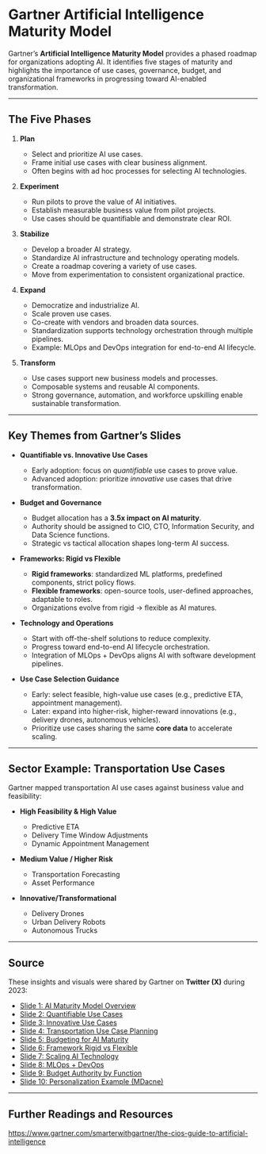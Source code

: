 # Gartner Artificial Intelligence Maturity Model  

Gartner’s **Artificial Intelligence Maturity Model** provides a phased roadmap for organizations adopting AI. It identifies five stages of maturity and highlights the importance of use cases, governance, budget, and organizational frameworks in progressing toward AI-enabled transformation.  

---

## The Five Phases  

1. **Plan**  
   - Select and prioritize AI use cases.  
   - Frame initial use cases with clear business alignment.  
   - Often begins with ad hoc processes for selecting AI technologies.  

2. **Experiment**  
   - Run pilots to prove the value of AI initiatives.  
   - Establish measurable business value from pilot projects.  
   - Use cases should be quantifiable and demonstrate clear ROI.  

3. **Stabilize**  
   - Develop a broader AI strategy.  
   - Standardize AI infrastructure and technology operating models.  
   - Create a roadmap covering a variety of use cases.  
   - Move from experimentation to consistent organizational practice.  

4. **Expand**  
   - Democratize and industrialize AI.  
   - Scale proven use cases.  
   - Co-create with vendors and broaden data sources.  
   - Standardization supports technology orchestration through multiple pipelines.  
   - Example: MLOps and DevOps integration for end-to-end AI lifecycle.  

5. **Transform**  
   - Use cases support new business models and processes.  
   - Composable systems and reusable AI components.  
   - Strong governance, automation, and workforce upskilling enable sustainable transformation.  

---

## Key Themes from Gartner’s Slides  

- **Quantifiable vs. Innovative Use Cases**  
  - Early adoption: focus on *quantifiable* use cases to prove value.  
  - Advanced adoption: prioritize *innovative* use cases that drive transformation.  

- **Budget and Governance**  
  - Budget allocation has a **3.5x impact on AI maturity**.  
  - Authority should be assigned to CIO, CTO, Information Security, and Data Science functions.  
  - Strategic vs tactical allocation shapes long-term AI success.  

- **Frameworks: Rigid vs Flexible**  
  - **Rigid frameworks**: standardized ML platforms, predefined components, strict policy flows.  
  - **Flexible frameworks**: open-source tools, user-defined approaches, adaptable to roles.  
  - Organizations evolve from rigid → flexible as AI matures.  

- **Technology and Operations**  
  - Start with off-the-shelf solutions to reduce complexity.  
  - Progress toward end-to-end AI lifecycle orchestration.  
  - Integration of MLOps + DevOps aligns AI with software development pipelines.  

- **Use Case Selection Guidance**  
  - Early: select feasible, high-value use cases (e.g., predictive ETA, appointment management).  
  - Later: expand into higher-risk, higher-reward innovations (e.g., delivery drones, autonomous vehicles).  
  - Prioritize use cases sharing the same **core data** to accelerate scaling.  

---

## Sector Example: Transportation Use Cases  

Gartner mapped transportation AI use cases against business value and feasibility:  

- **High Feasibility & High Value**  
  - Predictive ETA  
  - Delivery Time Window Adjustments  
  - Dynamic Appointment Management  

- **Medium Value / Higher Risk**  
  - Transportation Forecasting  
  - Asset Performance  

- **Innovative/Transformational**  
  - Delivery Drones  
  - Urban Delivery Robots  
  - Autonomous Trucks  

---

## Source  

These insights and visuals were shared by Gartner on **Twitter (X)** during 2023:  

- [Slide 1: AI Maturity Model Overview](https://x.com/Gartner_inc/status/1637865134465900571/photo/1)  
- [Slide 2: Quantifiable Use Cases](https://x.com/Gartner_inc/status/1637865134465900571/photo/1)  
- [Slide 3: Innovative Use Cases](https://x.com/Gartner_inc/status/1637865136651137024/photo/1)  
- [Slide 4: Transportation Use Case Planning](https://x.com/Gartner_inc/status/1637866178621104142/photo/1)  
- [Slide 5: Budgeting for AI Maturity](https://x.com/Gartner_inc/status/1637866787306889252/photo/1)  
- [Slide 6: Framework Rigid vs Flexible](https://x.com/Gartner_inc/status/1637867272424284187/photo/1)  
- [Slide 7: Scaling AI Technology](https://x.com/Gartner_inc/status/1637867467547500568/photo/1)  
- [Slide 8: MLOps + DevOps](https://x.com/Gartner_inc/status/1637867658048593938/photo/1)  
- [Slide 9: Budget Authority by Function](https://x.com/Gartner_inc/status/1637867853343776786/photo/1)  
- [Slide 10: Personalization Example (MDacne)](https://x.com/Gartner_inc/status/1637868102317662232/photo/1)  

---
## Further Readings and Resources

https://www.gartner.com/smarterwithgartner/the-cios-guide-to-artificial-intelligence
